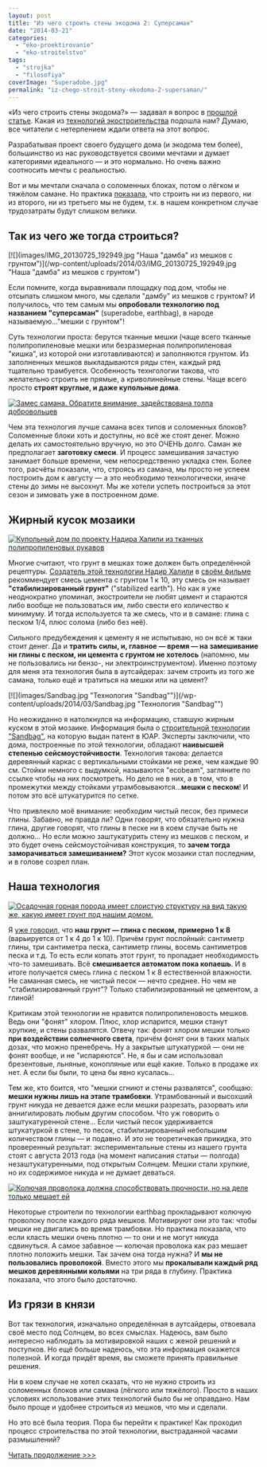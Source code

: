 ```yaml
---
layout: post
title: "Из чего строить стены экодома 2: Суперсаман"
date: "2014-03-21"
categories: 
  - "eko-proektirovanie"
  - "eko-stroitelstvo"
tags: 
  - "strojka"
  - "filosofiya"
coverImage: "Superadobe.jpg"
permalink: "iz-chego-stroit-steny-ekodoma-2-supersaman/"
---
```


«Из чего строить стены экодома?» — задавал я вопрос в [прошлой статье](/iz-chego-stroit-steny-ekodoma/ "Из чего строить стены экодома?"). Какая из [технологий экостроительства](/likbez-po-tehnologiam-ekostroitelstva) подошла нам? Думаю, все читатели с нетерпением ждали ответа на этот вопрос.

Разрабатывая проект своего будущего дома (и экодома тем более), большинство из нас руководствуется своими мечтами и думает категориями идеального — и это нормально. Но очень важно соотносить мечты с реальностью.

Вот и мы мечтали сначала о соломенных блоках, потом о лёгком и тяжёлом самане. Но практика [показала](/iz-chego-stroit-steny-ekodoma), что строить ни из первого, ни из второго, ни из третьего мы не будем, т.к. в нашем конкретном случае трудозатраты будут слишком велики.

## Так из чего же тогда строиться?

[![](images/IMG_20130725_192949.jpg "Наша "дамба" из мешков с грунтом")](/wp-content/uploads/2014/03/IMG_20130725_192949.jpg "Наша "дамба" из мешков с грунтом")

Если помните, когда выравнивали площадку под дом, чтобы не отсыпать слишком много, мы сделали "дамбу" из мешков с грунтом? И получилось, что тем самым мы **опробовали технологию под названием "суперсаман"** (superadobe, earthbag), в народе называемую..."мешки с грунтом"!

Суть технологии проста: берутся тканные мешки (чаще всего тканные полипропиленовые мешки или безразмерная полипропиленовая "кишка", из которой они изготавливаются) и заполняются грунтом. Из заполненных мешков выкладываются ряды стен, каждый ряд тщательно трамбуется. Особенность технгологии такова, что желательно строить не прямые, а криволинейные стены. Чаще всего просто **строят круглые, и даже купольные дома**.

[![](images/Zames.jpg "Замес самана. Обратите внимание, задействована толпа добровольцев")](/wp-content/uploads/2014/03/Zames.jpg "Замес самана. Обратите внимание, задействована толпа добровольцев")

Чем эта технология лучше самана всех типов и соломенных блоков? Соломенные блоки хоть и доступны, но всё же стоят денег. Можно делать их самостоятельно вручную, но это ОЧЕНЬ долго. Саман же предполагает **заготовку смеси**. И процесс замешивания зачастую занимает больше времени, чем непосредственно укладка стен. Более того, расчёты показали, что, строясь из самана, мы просто не успеем построить дом к августу — а это необходимо технологически, иначе стены до зимы не высохнут. Мы же хотели успеть построиться за этот сезон и зимовать уже в построенном доме.

## Жирный кусок мозаики

[![](images/Kupol.jpg "Купольный дом по проекту Надира Халили из тканных полипропиленовых рукавов")](/wp-content/uploads/2014/03/Kupol.jpg "Купольный дом по проекту Надира Халили из тканных полипропиленовых рукавов")

Многие считают, что грунт в мешках тоже должен быть определённой рецептуры. [Создатель этой технологии Надир Халили](http://hojja-nusreddin.livejournal.com/370104.html) в [своём фильме](http://www.youtube.com/watch?v=bnWw_PrJB48) рекоммендует смесь цемента с грунтом 1 к 10, эту смесь он называет **"стабилизированный грунт"** ("stabilized earth"). Но как я уже неоднократно упоминал, экостроители не любят цемент и стараются либо вообще не пользоваться им, либо свести его количество к минимуму. И тогда используется та же смесь, что и в самане: глина с песком 1/4, плюс солома (либо без неё).

Сильного предубеждения к цементу я не испытываю, но он всё ж таки стоит денег. Да и **тратить силы, и, главное — время — на замешивание ни глины с песком, ни цемента с грунтом не хотелось** (напомню, мы не пользовались ни бензо-, ни электроинструментом). Именно поэтому для меня эта технология была в аутсайдерах: зачем строить из того же самана, только ещё и тратиться на мешки или на цемент?

[![](images/Sandbag.jpg "Технология "Sandbag"")](/wp-content/uploads/2014/03/Sandbag.jpg "Технология "Sandbag"")

Но неожиданно я натолкнулся на информацию, ставшую жирным куском в этой мозаике. Информация была о [строительной технологии "Sandbag"](http://www.sandbaghouse.com/Infos_files/Sandbag%20House%202.pdf), на которую выдан патент в ЮАР. Эксперты заключили, что дома, построенные по этой технологии, обладают **наивысшей степенью сейсмоустойчивости**. Технология такова: делается деревянный каркас с вертикальными стойками не реже, чем каждые 90 см. Стойки немного с выдумкой, называются "ecobeam", загляните по ссылке чтобы на них посмотреть. Но дело не в них, а в том, что в промежутки между стойками утрамбовываются...**мешки с песком**! И потом это всё штукатурится по сетке.

Что привлекло моё внимание: необходим чистый песок, без примеси глины. Забавно, не правда ли? Одни говорят, что обязательно нужна глина, другие говорят, что глины в песке ни в коем случае быть не должно... Но если можно заштукатурить стену из мешков с песком, и это будет очень сейсмоустойчивая конструкция, то **зачем тогда заморачиваться замешиванием?** Этот кусок мозаики стал последним, и в голове созрел план.

## Наша технология

[![](images/Osadok.jpg "Осадочная горная порода имеет слоистую структуру на вид такую же, какую имеет грунт под нашим домом.")](/wp-content/uploads/2014/03/Osadok.jpg "Осадочная горная порода имеет слоистую структуру на вид такую же, какую имеет грунт под нашим домом.")

Я [уже говорил](/vredniy-ekskavator-ili-roem-kotlovan-vruchnuyu), что **наш грунт — глина с песком, примерно 1 к 8** (варьируется от 1 к 4 до 1 к 10). Причём грунт послойный: сантиметр глины, три сантиметра песка, сантиметр глины, восемь сантиметров песка и т.д. То есть если копать этот грунт, то пропадает необходимость что-то замешивать. Всё **смешивается автоматом пока копаешь**. И в итоге получается смесь глина с песком 1 к 8 естественной влажности. Не саманная смесь, не чистый песок — нечто среднее. Но чем не "стабилизированный грунт"? Только стабилизированный не цементом, а глиной!

Критикам этой технологии не нравится полипропиленовость мешков. Ведь они "фонят" хлором. Плюс, хлор испарится, мешки станут хрупкие, и стены развалятся. Отвечу так: фонят хлором мешки только **при воздействии солнечного света**, причём фонят они в таких малых дозах, что можно пренебречь. Ну а закрытые штукатуркой — они не фонят вообще, и не "испаряются". Не, я бы и сам использовал брезентовые, льняные, конопляные или ещё какие. Только в продаже их нет. А если бы были, то цена бы явно кусалась...

Тем же, кто боится, что "мешки сгниют и стены развалятся", сообщаю: **мешки нужны лишь на этапе трамбовки**. Утрамбованный и высохший грунт никуда не девается даже если мешки разрезать, разорвать или аннигилировать любым другим способом. Что уж говорить о заштукатуренной стене... Если чистый песок удерживается штукатуркой в стене, то песок, стабилизированный небольшим количеством глины — и подавно. И это не теоретичекая прикидка, это проверенный результат: экспериментальные стены из нашего грунта стоят с августа 2013 года (на момент написания статьи — полгода) незаштукатуренными, под открытым Солнцем. Мешки стали хрупкие, но их содержимое никуда и не думает деваться.

[![](images/barbed-wire.jpg "Колючая проволока должна способствовать прочности, но на деле только мешает ей")](/wp-content/uploads/2014/03/barbed-wire.jpg "Колючая проволока должна способствовать прочности, но на деле только мешает ей")

Некоторые строители по технологии earthbag прокладывают колючую проволоку после каждого ряда мешков. Мотивируют они это так: чтобы мешки не двигались во время трамбовки. Но практика показала, что если класть мешки очень плотно — то они и не могут никуда сдвинуться. А самое забавное — колючая проволока как раз мешает плотно положить мешки. Так зачем она тогда нужна? И **мы не пользовались проволокой**. Вместо этого мы **прокалывали каждый ряд мешков деревянными кольями** на три ряда в глубину. Практика показала, что этого было достаточно.

## Из грязи в князи

Вот так технология, изначально определённая в аутсайдеры, отвоевала своё место под Солнцем, во всех смыслах. Надеюсь, вам было интересно наблюдать за мотивировкой наших с женой решений и поступков. Но ещё больше надеюсь, что эта информация окажется полезной. И когда придёт время, вы сможете принять правильные решения.

Ни в коем случае не хотел сказать, что не нужно строить из соломенных блоков или самана (лёгкого или тяжёлого). Просто в наших условиях использование этих технологий было бы не оправдано. Нам было проще и удобнее строиться из мешков, что мы и сделали.

Но это всё была теория. Пора бы перейти к практике! Как проходил процесс строительства по этой технологии, выстраданной часами размышлений?

[Читать продолжение >>>](/stroim-iz-meshkov-s-gruntom)
